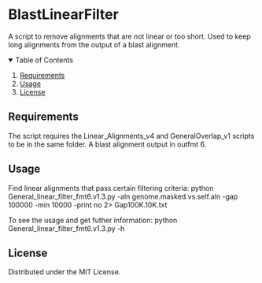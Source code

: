 # BlastLinearFilter
A script to remove alignments that are not linear or too short.  Used to keep long alignments from the output of a blast alignment.

<!-- TABLE OF CONTENTS -->
<details open="open">
  <summary>Table of Contents</summary>
  <ol>
    <li><a href="#requirements">Requirements</a></li>
    <li><a href="#usage">Usage</a></li>
    <li><a href="#license">License</a></li>
  </ol>
</details>

<!-- requirements -->
## Requirements

The script requires the Linear_Alignments_v4 and GeneralOverlap_v1 scripts to be in the same folder.
A blast alignment output in outfmt 6.

<!-- usage -->
## Usage

Find linear alignments that pass certain filtering criteria:
python General_linear_filter_fmt6.v1.3.py -aln genome.masked.vs.self.aln -gap 100000 -min 10000 -print no 2> Gap100K.10K.txt

To see the usage and get futher information: python General_linear_filter_fmt6.v1.3.py -h

<!-- license -->
## License 

Distributed under the MIT License.
